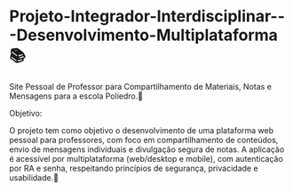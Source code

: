 # Projeto-Integrador-Interdisciplinar---Desenvolvimento-Multiplataforma📚
Site Pessoal de Professor para Compartilhamento de Materiais, Notas e Mensagens para a escola Poliedro.🏫

Objetivo:

O projeto tem como objetivo o desenvolvimento de uma plataforma web pessoal para professores, com foco em compartilhamento de conteúdos, envio de mensagens individuais e divulgação segura de notas. A aplicação é acessível por multiplataforma (web/desktop e mobile), com autenticação por RA e senha, respeitando princípios de segurança, privacidade e usabilidade.📲

